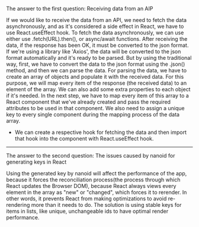 The answer to the first question: Receiving data from an AIP

If we would like to receive the data from an API, we need to fetch the data asynchronously, and as it's considered a side effect in React, we have to use React.useEffect hook.
To fetch the data asynchronously, we can use either use .fetch(URL).then(), or async/await functions.
After receiving the data, if the response has been OK, it must be converted to the json format.
If we're using a library like 'Axios', the data will be converted to the json format automatically and it's ready to be parsed. But by using the traditional way, first, we have to convert the data to the json format using the .json() method, and then we can parse the data.
For parsing the data, we have to create an array of objects and populate it with the received data. For this purpose, we will map every item of the response (the received data) to an element of the array. We can also add some extra properties to each object if it's needed.
In the next step, we have to map every item of this array to a React component that we've already created and pass the required attributes to be used in that component. We also need to assign a unique key to every single component during the mapping process of the data array.

- We can create a respective hook for fetching the data and then import that hook into the component with React.useEffect hook.

---

The answer to the second question: The issues caused by nanoid for generating keys in React

Using the generated key by nanoid will affect the performance of the app, because it forces the reconciliation process(the process through which React updates the Browser DOM), because React always views every element in the array as "new" or "changed", which forces it to rerender.
In other words, it prevents React from making optimizations to avoid re-rendering more than it needs to do.
The solution is using stable keys for items in lists, like unique, unchangeable ids to have optimal render performance.
